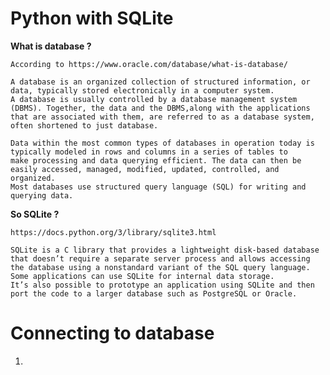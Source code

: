 # Python with SQLite

**What is database ?**

    According to https://www.oracle.com/database/what-is-database/
    
    A database is an organized collection of structured information, or data, typically stored electronically in a computer system. 
    A database is usually controlled by a database management system (DBMS). Together, the data and the DBMS,along with the applications 
    that are associated with them, are referred to as a database system, often shortened to just database.

    Data within the most common types of databases in operation today is typically modeled in rows and columns in a series of tables to 
    make processing and data querying efficient. The data can then be easily accessed, managed, modified, updated, controlled, and organized. 
    Most databases use structured query language (SQL) for writing and querying data.


**So SQLite ?**

    https://docs.python.org/3/library/sqlite3.html
    
    SQLite is a C library that provides a lightweight disk-based database that doesn’t require a separate server process and allows accessing 
    the database using a nonstandard variant of the SQL query language. Some applications can use SQLite for internal data storage. 
    It’s also possible to prototype an application using SQLite and then port the code to a larger database such as PostgreSQL or Oracle.
 
 
# Connecting to database

  1. 
  
